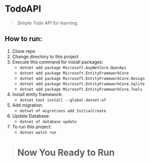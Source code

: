 # TodoAPI
  > Simple Todo API for learning.
## How to run:
  1. Clone repo
  2. Change directory to this project
  3. Execute this command for install packages:
     - ```dotnet add package Microsoft.AspNetCore.OpenApi```
     - ```dotnet add package Microsoft.EntityFrameworkCore```
     - ```dotnet add package Microsoft.EntityFrameworkCore.Design```
     - ```dotnet add package Microsoft.EntityFrameworkCore.Sqlite```
     - ```dotnet add package Microsoft.EntityFrameworkCore.Tools```
  4. Install entity framework:
     - ```dotnet tool install --global dotnet-ef```
  5. Add migration:
     - ```dotnet ef migrations add InitialCreate```
  6. Update Database:
     - ```dotnet ef database update```
  7. To run this project:
     - ```dotnet watch run```
> # Now You Ready to Run
